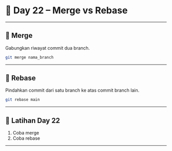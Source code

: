 # 📘 Day 22 – Merge vs Rebase

---

## 🔀 Merge

Gabungkan riwayat commit dua branch.

```bash
git merge nama_branch
```

---

## 🔁 Rebase

Pindahkan commit dari satu branch ke atas commit branch lain.

```bash
git rebase main
```

---

## 🧪 Latihan Day 22

1. Coba merge
2. Coba rebase

---
